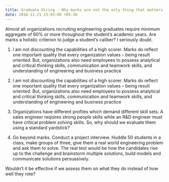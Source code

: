 ```yaml
---
title: Graduate Hiring - Why marks are not the only thing that matters?
date: 2016-11-21 15:03:00 +05:30
---
```


Almost all organizations recruiting engineering graduates require minimum aggregate of 60% or more throughout the student’s academic years. Are marks a holistic criterion to judge a student’s caliber? I seriously doubt.

1. I am not discounting the capabilities of a high scorer. Marks do reflect one important quality that every organization values – being result oriented. But, organizations also need employees to possess analytical and critical thinking skills, communication and teamwork skills, and understanding of engineering and business practice

2. I am not discounting the capabilities of a high scorer. Marks do reflect one important quality that every organization values – being result oriented. But, organizations also need employees to possess analytical and critical thinking skills, communication and teamwork skills, and understanding of engineering and business practice

3. Organizations have different profiles which demand different skill sets. A sales engineer requires strong people skills while an R&D engineer must have critical problem solving skills. So, why should we evaluate them using a standard yardstick?

4. Go beyond marks. Conduct a project interview. Huddle 50 students in a class, make groups of three, give them a real world engineering problem and ask them to solve. The real test would be how the candidates rise up to the challenge and brainstorm multiple solutions, build models and communicate solutions persuasively.

Wouldn’t it be effective if we assess them on what they do instead of how well they rote?